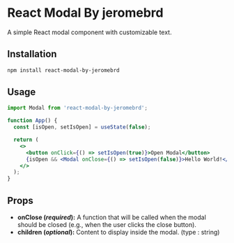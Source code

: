 # React Modal By jeromebrd

A simple React modal component with customizable text.

## Installation

```bash
npm install react-modal-by-jeromebrd
```

## Usage

```jsx
import Modal from 'react-modal-by-jeromebrd';

function App() {
  const [isOpen, setIsOpen] = useState(false);

  return (
    <>
      <button onClick={() => setIsOpen(true)}>Open Modal</button>
      {isOpen && <Modal onClose={() => setIsOpen(false)}>Hello World!</Modal>}
    </>
  );
}
```

## Props

- **onClose (_required_):** A function that will be called when the modal should be closed (e.g., when the user clicks the close button).
- **children (_optional_):** Content to display inside the modal. (type : string)
